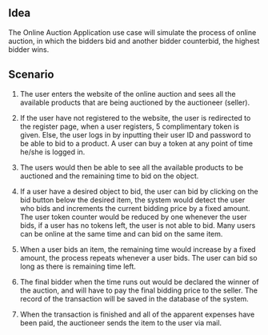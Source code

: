 ## Idea
The Online Auction Application use case will simulate the process of online auction, in which the bidders bid and 
another bidder counterbid, the highest bidder wins.

## Scenario

1.	The user enters the website of the online auction and sees all the available products that are being auctioned by 
the auctioneer (seller).

2.	If the user have not registered to the website, the user is redirected to the register page, when a user registers,
5 complimentary token is given. Else, the user logs in by inputting their user ID and password to be able to bid to a 
product. A user can buy a token at any point of time he/she is logged in.

3.	The users would then be able to see all the available products to be auctioned and the remaining time to bid on 
the object.

4.	If a user have a desired object to bid, the user can bid by clicking on the bid button below the desired item, 
the system would detect the user who bids and increments the current bidding price by a fixed amount. The user token 
counter would be reduced by one whenever the user bids, if a user has no tokens left, the user is not able to bid. 
Many users can be online at the same time and can bid on the same item.

5.	When a user bids an item, the remaining time would increase by a fixed amount, the process repeats whenever a user
bids. The user can bid so long as there is remaining time left.

6.	The final bidder when the time runs out would be declared the winner of the auction, and will have to pay the 
final bidding price to the seller. The record of the transaction will be saved in the database of the system.

7.	When the transaction is finished and all of the apparent expenses have been paid, the auctioneer sends the item 
to the user via mail.

